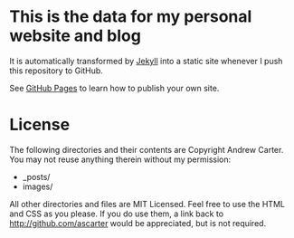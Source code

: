 This is the data for my personal website and blog
=================================================

It is automatically transformed by [Jekyll](http://github.com/mojombo/jekyll) into a static site whenever I push this repository to GitHub.

See [GitHub Pages](http://pages.github.com) to learn how to publish your own site.

License
=======

The following directories and their contents are Copyright Andrew Carter. You may not reuse anything therein without my permission:

* _posts/
* images/

All other directories and files are MIT Licensed. Feel free to use the HTML and CSS as you please. If you do use them, a link back to http://github.com/ascarter would be appreciated, but is not required.

